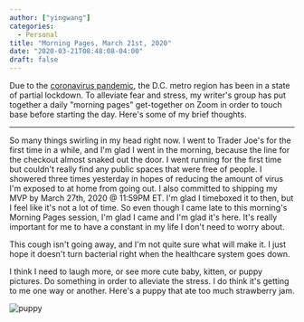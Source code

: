 ```yaml
---
author: ["yingwang"]
categories:
  - Personal
title: "Morning Pages, March 21st, 2020"
date: "2020-03-21T08:48:08-04:00"
draft: false
---
```


Due to the [coronavirus
pandemic](https://en.wikipedia.org/wiki/2019-20_coronavirus_pandemic), the D.C.
metro region has been in a state of partial lockdown. To alleviate fear and
stress, my writer's group has put together a daily "morning pages" get-together
on Zoom in order to touch base before starting the day. Here's some of my brief
thoughts.

---

So many things swirling in my head right now. I went to Trader Joe's for the
first time in a while, and I'm glad I went in the morning, because the line for
the checkout almost snaked out the door. I went running for the first time but
couldn't really find any public spaces that were free of people. I showered
three times yesterday in hopes of reducing the amount of virus I'm exposed to at
home from going out. I also committed to shipping my MVP by March 27th, 2020 @
11:59PM ET. I'm glad I timeboxed it to then, but I feel like it's not a lot of
time. So even though I came late to this morning's Morning Pages session, I'm
glad I came and I'm glad it's here. It's really important for me to have a
constant in my life I don't need to worry about.

This cough isn't going away, and I'm not quite sure what will make it. I just
hope it doesn't turn bacterial right when the healthcare system goes down.

I think I need to laugh more, or see more cute baby, kitten, or puppy pictures.
Do something in order to alleviate the stress. I do think it's getting to me one
way or another. Here's a puppy that ate too much strawberry jam.

![puppy](/img/posts/2020/03/21/1.jpg)
